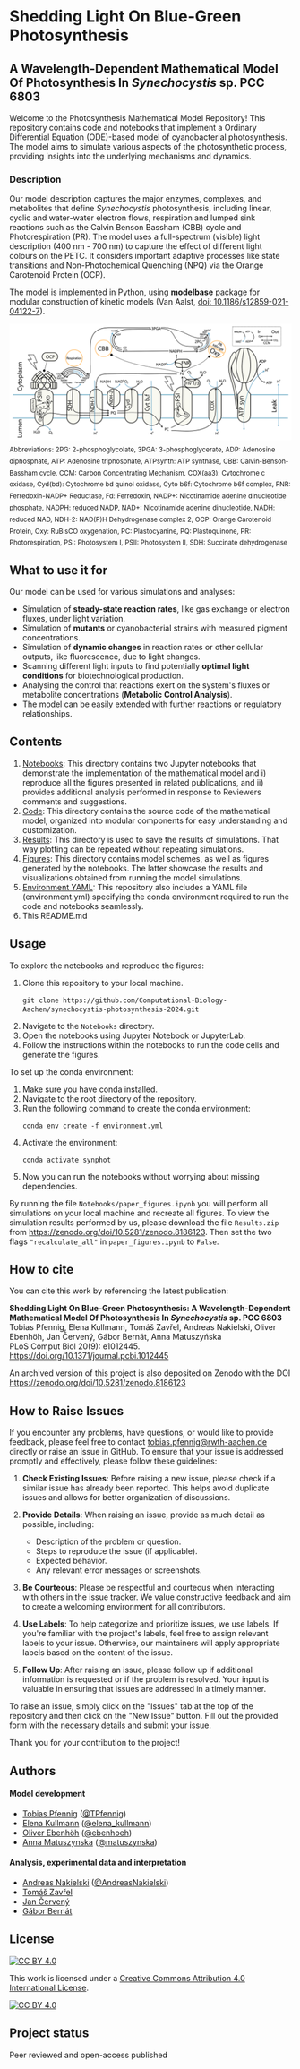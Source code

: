 # Shedding Light On Blue-Green Photosynthesis
## A Wavelength-Dependent Mathematical Model Of Photosynthesis In *Synechocystis* sp. PCC 6803

Welcome to the Photosynthesis Mathematical Model Repository! This repository contains code and notebooks that implement a Ordinary Differential Equation (ODE)-based model of cyanobacterial photosynthesis. The model aims to simulate various aspects of the photosynthetic process, providing insights into the underlying mechanisms and dynamics.

### Description

Our model description captures the major enzymes, complexes, and metabolites that define *Synechocystis* photosynthesis, including linear, cyclic and water-water electron flows, respiration and lumped sink reactions such as the Calvin Benson Bassham (CBB) cycle and Photorespiration (PR).
The model uses a full-spectrum (visible) light description (400 nm - 700 nm) to capture the effect of different light colours on the PETC.
It considers important adaptive processes like state transitions and Non-Photochemical Quenching (NPQ) via the Orange Carotenoid Protein (OCP).

The model is implemented in Python, using **modelbase** package for modular construction of kinetic models (Van Aalst, [doi: 10.1186/s12859-021-04122-7](https://doi.org/10.1186/s12859-021-04122-7)).

![An image showing the reactions included in the model](Figures/Model_scheme_v13_lesscolor.png "Overview over the model")
<sub>Abbreviations: 2PG: 2-phosphoglycolate, 3PGA: 3-phosphoglycerate, ADP: Adenosine diphosphate, ATP: Adenosine triphosphate, ATPsynth: ATP synthase, CBB: Calvin-Benson-Bassham cycle, CCM: Carbon Concentrating Mechanism, COX(aa3): Cytochrome c oxidase, Cyd(bd): Cytochrome bd quinol oxidase, Cyto b6f: Cytochrome b6f complex, FNR: Ferredoxin-NADP+ Reductase, Fd: Ferredoxin, NADP+: Nicotinamide adenine dinucleotide phosphate, NADPH: reduced NADP, NAD+: Nicotinamide adenine dinucleotide, NADH: reduced NAD, NDH-2: NAD(P)H Dehydrogenase complex 2, OCP: Orange Carotenoid Protein, Oxy: RuBisCO oxygenation, PC: Plastocyanine, PQ: Plastoquinone, PR: Photorespiration, PSI: Photosystem I, PSII: Photosystem II, SDH: Succinate dehydrogenase

## What to use it for
Our model can be used for various simulations and analyses:

- Simulation of **steady-state reaction rates**, like gas exchange or electron fluxes, under light variation.
- Simulation of **mutants** or cyanobacterial strains with measured pigment concentrations.
- Simulation of **dynamic changes** in reaction rates or other cellular outputs, like fluorescence, due to light changes.
- Scanning different light inputs to find potentially **optimal light conditions** for biotechnological production.
- Analysing the control that reactions exert on the system's fluxes or metabolite concentrations (**Metabolic Control Analysis**).
- The model can be easily extended with further reactions or regulatory relationships.

## Contents
1. [Notebooks](Notebooks/): This directory contains two Jupyter notebooks that demonstrate the implementation of the mathematical model and i) reproduce all the figures presented in related publications, and ii) provides additional analysis performed in response to Reviewers comments and suggestions.
2. [Code](Code/): This directory contains the source code of the mathematical model, organized into modular components for easy understanding and customization.
3. [Results](Results/): This directory is used to save the results of simulations. That way plotting can be repeated without repeating simulations.
4. [Figures](Figures/): This directory contains model schemes, as well as figures generated by the notebooks. The latter showcase the results and visualizations obtained from running the model simulations.
5. [Environment YAML](environment.yml): This repository also includes a YAML file (environment.yml) specifying the conda environment required to run the code and notebooks seamlessly.
6. This README.md

## Usage
To explore the notebooks and reproduce the figures:

1. Clone this repository to your local machine.
   ```console
   git clone https://github.com/Computational-Biology-Aachen/synechocystis-photosynthesis-2024.git
   ```
2. Navigate to the `Notebooks` directory.
3. Open the notebooks using Jupyter Notebook or JupyterLab.
4. Follow the instructions within the notebooks to run the code cells and generate the figures.

To set up the conda environment:
1. Make sure you have conda installed.
2. Navigate to the root directory of the repository.
3. Run the following command to create the conda environment:
   ```console
   conda env create -f environment.yml
   ```
4. Activate the environment:
   ```console
   conda activate synphot
   ```
5. Now you can run the notebooks without worrying about missing dependencies.

By running the file `Notebooks/paper_figures.ipynb` you will perform all simulations on your local machine and recreate all figures. To view the simulation results performed by us, please download the file `Results.zip` from <https://zenodo.org/doi/10.5281/zenodo.8186123>. Then set the two flags `"recalculate_all"` in `paper_figures.ipynb` to `False`.
<!-- ## Dependencies

The code and notebooks in this repository require the following dependencies:

- Python (version X.X.X)
- NumPy (version X.X.X)
- Matplotlib (version X.X.X)
- [Additional libraries, if any] -->

## How to cite
You can cite this work by referencing the latest publication:

**Shedding Light On Blue-Green Photosynthesis: A Wavelength-Dependent Mathematical Model Of Photosynthesis In *Synechocystis* sp. PCC 6803**<br>
Tobias Pfennig, Elena Kullmann, Tomáš Zavřel, Andreas Nakielski, Oliver Ebenhöh, Jan Červený, Gábor Bernát, Anna Matuszyńska  
PLoS Comput Biol 20(9): e1012445. <https://doi.org/10.1371/journal.pcbi.1012445>

An archived version of this project is also deposited on Zenodo with the DOI <https://zenodo.org/doi/10.5281/zenodo.8186123>

## How to Raise Issues

If you encounter any problems, have questions, or would like to provide feedback, please feel free to contact <tobias.pfennig@rwth-aachen.de> directly or raise an issue in GitHub. To ensure that your issue is addressed promptly and effectively, please follow these guidelines:

1. **Check Existing Issues**: Before raising a new issue, please check if a similar issue has already been reported. This helps avoid duplicate issues and allows for better organization of discussions.

2. **Provide Details**: When raising an issue, provide as much detail as possible, including:
   - Description of the problem or question.
   - Steps to reproduce the issue (if applicable).
   - Expected behavior.
   - Any relevant error messages or screenshots.

3. **Be Courteous**: Please be respectful and courteous when interacting with others in the issue tracker. We value constructive feedback and aim to create a welcoming environment for all contributors.

4. **Use Labels**: To help categorize and prioritize issues, we use labels. If you're familiar with the project's labels, feel free to assign relevant labels to your issue. Otherwise, our maintainers will apply appropriate labels based on the content of the issue.

5. **Follow Up**: After raising an issue, please follow up if additional information is requested or if the problem is resolved. Your input is valuable in ensuring that issues are addressed in a timely manner.

To raise an issue, simply click on the "Issues" tab at the top of the repository and then click on the "New Issue" button. Fill out the provided form with the necessary details and submit your issue.

Thank you for your contribution to the project!

## Authors
#### Model development
- [Tobias Pfennig](https://www.cpbl.rwth-aachen.de/cms/CPBL/Die-Juniorprofessur/Unser/~wljpm/Tobias-Pfennig/) ([@TPfennig](https://gitlab.com/TPfennig))
- [Elena Kullmann](https://www.cpbl.rwth-aachen.de/cms/CPBL/Die-Juniorprofessur/Unser/~wljyq/Elena-Kullmann/) ([@elena_kullmann](https://gitlab.com/elena_kullmann))
- [Oliver Ebenhöh](https://www.qtb.hhu.de/qtb-team/qtb-team-details?tt_address%5Bfunktion%5D=18463&tt_address%5Bperson%5D=15524&cHash=17d4e241a639119e32e18dab9de14dc5) ([@ebenhoeh](https://gitlab.com/ebenhoeh))
- [Anna Matuszynska](https://www.cpbl.rwth-aachen.de/cms/CPBL/Die-Juniorprofessur/Unser/~sbfpr/Anna-Matuszy-324-ska/) ([@matuszynska](https://gitlab.com/matuszynska))

#### Analysis, experimental data and interpretation

- [Andreas Nakielski](https://www.cpbl.rwth-aachen.de/cms/CPBL/Die-Juniorprofessur/Unser/~ylubj/Andreas-Nakielski/) ([@AndreasNakielski](https://gitlab.com/AndreasNakielski))
- [Tomáš Zavřel](https://www.czechglobe.cz/en/contacts/144/)
- [Jan Červený](https://www.czechglobe.cz/en/contacts/145/)
- [Gábor Bernát](https://www.blki.hun-ren.hu/en/Gabor.BERNAT)

## License

[![CC BY 4.0][cc-by-shield]][cc-by]

This work is licensed under a
[Creative Commons Attribution 4.0 International License][cc-by].

[![CC BY 4.0][cc-by-image]][cc-by]

[cc-by]: http://creativecommons.org/licenses/by/4.0/
[cc-by-image]: https://i.creativecommons.org/l/by/4.0/88x31.png
[cc-by-shield]: https://img.shields.io/badge/License-CC%20BY%204.0-lightgrey.svg

## Project status

Peer reviewed and open-access published
